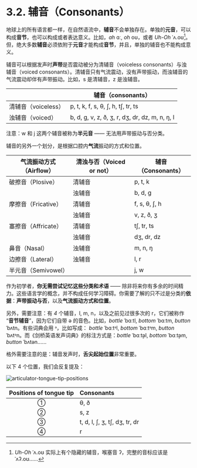 # 3.2. 辅音（Consonants）

地球上的所有语言都一样，在自然语流中，**辅音**不会单独存在。单独的**元音**，可以构成**音节**，也可以构成或者表达意义。比如，*ah* <span class="pho alt">ɑː</span><span class="speak-word-inline" data-audio-us-male="/audios/us_phonetics_sound_father_2023feb.mp3"></span>, *oh* <span class="pho alt">oʊ</span><span class="speak-word-inline" data-audio-us-male="/audios/us_phonetics_sound_nose_2023feb.mp3"></span>，或者 *Uh-Oh* <span class="pho alt">ˈʌ.oʊ</span><span class="speak-word-inline" data-audio-us-female="/audios/Uh-Oh.mp3"></span>[^1]。但，绝大多数**辅音**必须依附于**元音**才能构成**音节**，并且，单独的辅音也不能构成意义。

辅音可以根据发声时**声带**是否震动被分为清辅音（voiceless consonants）与浊辅音（voiced consonants）。清辅音只有气流震动，没有声带振动，而浊辅音的气流震动却伴有声带振动。比如，<span class="pho">s</span> 是清辅音，<span class="pho">z</span> 是浊辅音。

|                     | 辅音（consonants）                                                                                                                                                                                                                                                                                                                                                                                                                    |
| ------------------- | ------------------------------------------------------------------------------------------------------------------------------------------------------------------------------------------------------------------------------------------------------------------------------------------------------------------------------------------------------------------------------------------------------------------------------------- |
| 清辅音（voiceless） | <span class="pho">p</span>, <span class="pho">t</span>, <span class="pho">k</span>, <span class="pho">f</span>, <span class="pho">s</span>, <span class="pho">θ</span>, <span class="pho">ʃ</span>, <span class="pho">h</span>, <span class="pho">tʃ</span>, <span class="pho">tr</span>, <span class="pho">ts</span>                                                                                                                 |
| 浊辅音（voiced）    | <span class="pho">b</span>, <span class="pho">d</span>, <span class="pho">g</span>, <span class="pho">v</span>, <span class="pho">z</span>, <span class="pho">ð</span>, <span class="pho">ʒ</span>, <span class="pho">r</span>, <span class="pho">dʒ</span>, <span class="pho">dr</span>, <span class="pho">dz</span>, <span class="pho">m</span>, <span class="pho">n</span>, <span class="pho">ŋ</span>, <span class="pho">l</span> |

注意：<span class="pho">w</span> 和 <span class="pho">j</span> 这两个辅音被称为**半元音** —— 无法用声带振动与否分类。

辅音的另外一个划分，是根据口腔内**气流**振动的方式和位置。

| 气流振动方式（Airflow） | 清浊与否（Voiced or not） | 辅音（Consonants）                                                                                                                         |
| ----------------------- | ------------------------- | ------------------------------------------------------------------------------------------------------------------------------------------ |
| 破擦音（Plosive）       | 清辅音                    | <span class="pho">p</span>, <span class="pho">t</span>, <span class="pho">k</span>                                                         |
|                         | 浊辅音                    | <span class="pho">b</span>, <span class="pho">d</span>, <span class="pho">g</span>                                                         |
| 摩擦音（Fricative）     | 清辅音                    | <span class="pho">f</span>, <span class="pho">s</span>, <span class="pho">θ</span>, <span class="pho">ʃ</span>, <span class="pho">h</span> |
|                         | 浊辅音                    | <span class="pho">v</span>, <span class="pho">z</span>, <span class="pho">ð</span>, <span class="pho">ʒ</span>                             |
| 塞擦音（Affricate）     | 清辅音                    | <span class="pho">tʃ</span>, <span class="pho">tr</span>, <span class="pho">ts</span>                                                      |
|                         | 浊辅音                    | <span class="pho">dʒ</span>, <span class="pho">dr</span>, <span class="pho">dz</span>                                                      |
| 鼻音（Nasal）           | 浊辅音                    | <span class="pho">m</span>, <span class="pho">n</span>, <span class="pho">ŋ</span>                                                         |
| 边擦音（Lateral）       | 浊辅音                    | <span class="pho">l</span>, <span class="pho">r</span>                                                                                     |
| 半元音（Semivowel）     |                           | <span class="pho">j</span>, <span class="pho">w</span>                                                                                     |

作为初学者，**你无需尝试记忆这些分类和术语** —— 除非将来你有多余的时间精力。这些语言学的概念，并不构成任何学习障碍。你需要了解的只不过是分类的**依据**：**声带振动与否**，以及**气流振动方式和位置**。

另外，需要注意：有 *4* 个辅音，<span class="pho">l</span>, <span class="pho">m</span>, <span class="pho">n</span>，以及之前见过很多次的 <span class="pho">r</span>，它们被称作 “**音节辅音**”，因为它们自带 <span class="pho">ə</span> 的音色。比如，*bottle* <span class="pho alt">ˈbɑːtl</span>, *bottom* <span class="pho alt">ˈbɑːtm</span>, *button* <span class="pho alt">ˈbʌtn</span>。有些词典会用 <span class="pho">ᵊ</span>，比如写成：
*bottle* <span class="pho alt">ˈbɑːtᵊl</span>, *bottom* <span class="pho alt">ˈbɑːtᵊm</span>, *button* <span class="pho alt">ˈbʌtᵊn</span>。而《剑桥英语发声词典》的标注方式是：*bottle* <span class="pho alt">ˈbɑːt̬əl</span>, *bottom* <span class="pho alt">ˈbɑːt̬əm</span>, *button* <span class="pho alt">ˈbʌtən</span>……

格外需要注意的是：辅音发声时，**舌尖起始位置**非常重要。

以下 4 个位置，我们会反复提及：

![articulator-tongue-tip-positions](/images/articulator-tongue-tip-positions.svg)

| Positions of tongue tip | Consonants                                                                                                                                                                                                                                                     |
| :---------------------: | :------------------------------------------------------------------------------------------------------------------------------------------------------------------------------------------------------------------------------------------------------------- |
|            ①            | <span class="pho">θ</span>, <span class="pho">ð</span>                                                                                                                                                                                                         |
|            ②            | <span class="pho">s</span>, <span class="pho">z</span>                                                                                                                                                                                                         |
|            ③            | <span class="pho">t</span>, <span class="pho">d</span>, <span class="pho">l</span>, <span class="pho">ʃ</span>, <span class="pho">ʒ</span>, <span class="pho">tʃ</span>, <span class="pho">dʒ</span>, <span class="pho">tr</span>, <span class="pho">dr</span> |
|            ④            | <span class="pho">r</span>                                                                                                                                                                                                                                     |

[^1]: *Uh-Oh* <span class="pho alt">ˈʌ.oʊ</span> 实际上有个隐藏的辅音，喉塞音 <span class="pho">ʔ</span>，完整的音标应该是 <span class="pho alt">ˈʌʔ.oʊ</span>……
